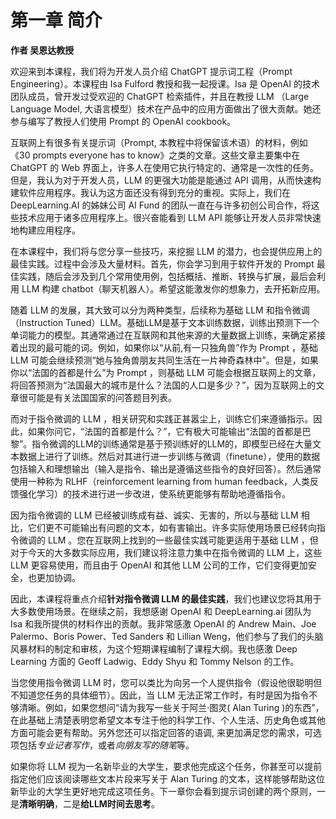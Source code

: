 # 第一章 简介

**作者 吴恩达教授**

欢迎来到本课程，我们将为开发人员介绍 ChatGPT 提示词工程（Prompt Engineering）。本课程由 Isa Fulford 教授和我一起授课。Isa 是 OpenAI 的技术团队成员，曾开发过受欢迎的 ChatGPT 检索插件，并且在教授 LLM （Large Language Model, 大语言模型）技术在产品中的应用方面做出了很大贡献。她还参与编写了教授人们使用 Prompt 的 OpenAI cookbook。

互联网上有很多有关提示词（Prompt, 本教程中将保留该术语）的材料，例如《30 prompts everyone has to know》之类的文章。这些文章主要集中在 ChatGPT 的 Web 界面上，许多人在使用它执行特定的、通常是一次性的任务。但是，我认为对于开发人员，LLM 的更强大功能是能通过 API 调用，从而快速构建软件应用程序。我认为这方面还没有得到充分的重视。实际上，我们在 DeepLearning.AI 的姊妹公司 AI Fund 的团队一直在与许多初创公司合作，将这些技术应用于诸多应用程序上。很兴奋能看到 LLM API 能够让开发人员非常快速地构建应用程序。

在本课程中，我们将与您分享一些技巧，来挖掘 LLM 的潜力，也会提供应用上的最佳实践。过程中会涉及大量材料。首先，你会学习到用于软件开发的 Prompt 最佳实践，随后会涉及到几个常用使用例，包括概括、推断、转换与扩展，最后会利用 LLM 构建 chatbot（聊天机器人）。希望这能激发你的想象力，去开拓新应用。

随着 LLM 的发展，其大致可以分为两种类型，后续称为基础 LLM 和指令微调（Instruction Tuned）LLM。基础LLM是基于文本训练数据，训练出预测下一个单词能力的模型。其通常通过在互联网和其他来源的大量数据上训练，来确定紧接着出现的最可能的词。例如，如果你以“从前,有一只独角兽”作为 Prompt ，基础 LLM 可能会继续预测“她与独角兽朋友共同生活在一片神奇森林中”。但是，如果你以“法国的首都是什么”为 Prompt ，则基础 LLM 可能会根据互联网上的文章，将回答预测为“法国最大的城市是什么？法国的人口是多少？”，因为互联网上的文章很可能是有关法国国家的问答题目列表。

而对于指令微调的 LLM ，相关研究和实践正甚嚣尘上，训练它们来遵循指示。因此，如果你问它，“法国的首都是什么？”，它有极大可能输出“法国的首都是巴黎”。指令微调的LLM的训练通常是基于预训练好的LLM的，即模型已经在大量文本数据上进行了训练。然后对其进行进一步训练与微调（finetune），使用的数据包括输入和理想输出（输入是指令、输出是遵循这些指令的良好回答）。然后通常使用一种称为 RLHF（reinforcement learning from human feedback，人类反馈强化学习）的技术进行进一步改进，使系统更能够有帮助地遵循指令。

因为指令微调的 LLM 已经被训练成有益、诚实、无害的，所以与基础 LLM 相比，它们更不可能输出有问题的文本，如有害输出。许多实际使用场景已经转向指令微调的 LLM 。您在互联网上找到的一些最佳实践可能更适用于基础 LLM ，但对于今天的大多数实际应用，我们建议将注意力集中在指令微调的 LLM 上，这些 LLM 更容易使用，而且由于 OpenAI 和其他 LLM 公司的工作，它们变得更加安全，也更加协调。

因此，本课程将重点介绍**针对指令微调 LLM 的最佳实践**，我们也建议您将其用于大多数使用场景。在继续之前，我想感谢 OpenAI 和 DeepLearning.ai 团队为 Isa 和我所提供的材料作出的贡献。我非常感激 OpenAI 的 Andrew Main、Joe Palermo、Boris Power、Ted Sanders 和 Lillian Weng，他们参与了我们的头脑风暴材料的制定和审核，为这个短期课程编制了课程大纲。我也感激 Deep Learning 方面的 Geoff Ladwig、Eddy Shyu 和 Tommy Nelson 的工作。

当您使用指令微调 LLM 时，您可以类比为向另一个人提供指令（假设他很聪明但不知道您任务的具体细节）。因此，当 LLM 无法正常工作时，有时是因为指令不够清晰。例如，如果您想问“请为我写一些关于阿兰·图灵( Alan Turing )的东西”，在此基础上清楚表明您希望文本专注于他的科学工作、个人生活、历史角色或其他方面可能会更有帮助。另外您还可以指定回答的语调, 来更加满足您的需求，可选项包括*专业记者写作*，或者*向朋友写的随笔*等。

如果你将 LLM 视为一名新毕业的大学生，要求他完成这个任务，你甚至可以提前指定他们应该阅读哪些文本片段来写关于 Alan Turing 的文本，这样能够帮助这位新毕业的大学生更好地完成这项任务。下一章你会看到提示词创建的两个原则，一是**清晰明确**，二是**给LLM时间去思考**。